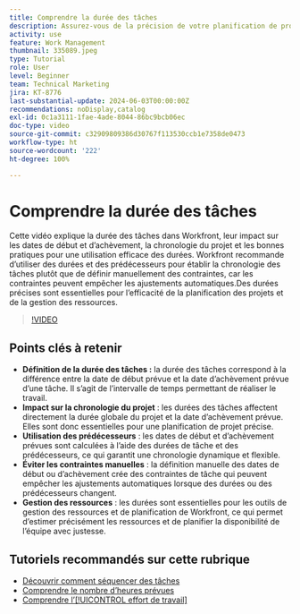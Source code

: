 ```yaml
---
title: Comprendre la durée des tâches
description: Assurez-vous de la précision de votre planification de projet dans Workfront grâce aux durées des tâches qui sont appliquées sur les calendriers, en utilisant les prédécesseurs pour plus de flexibilité, en évitant les contraintes manuelles et en optimisant la gestion des ressources et la planification.
activity: use
feature: Work Management
thumbnail: 335089.jpeg
type: Tutorial
role: User
level: Beginner
team: Technical Marketing
jira: KT-8776
last-substantial-update: 2024-06-03T00:00:00Z
recommendations: noDisplay,catalog
exl-id: 0c1a3111-1fae-4ade-8044-86bc9bcb06ec
doc-type: video
source-git-commit: c32909809386d30767f113530ccb1e7358de0473
workflow-type: ht
source-wordcount: '222'
ht-degree: 100%

---
```


# Comprendre la durée des tâches

Cette vidéo explique la durée des tâches dans Workfront, leur impact sur les dates de début et d’achèvement, la chronologie du projet et les bonnes pratiques pour une utilisation efficace des durées.
Workfront recommande d’utiliser des durées et des prédécesseurs pour établir la chronologie des tâches plutôt que de définir manuellement des contraintes, car les contraintes peuvent empêcher les ajustements automatiques.Des durées précises sont essentielles pour l’efficacité de la planification des projets et de la gestion des ressources.


>[!VIDEO](https://video.tv.adobe.com/v/335089/?quality=12&learn=on&enablevpops)

## Points clés à retenir

* **Définition de la durée des tâches :** la durée des tâches correspond à la différence entre la date de début prévue et la date d’achèvement prévue d’une tâche. Il s’agit de l’intervalle de temps permettant de réaliser le travail.
* **Impact sur la chronologie du projet** : les durées des tâches affectent directement la durée globale du projet et la date d’achèvement prévue. Elles sont donc essentielles pour une planification de projet précise.
* **Utilisation des prédécesseurs** : les dates de début et d’achèvement prévues sont calculées à l’aide des durées de tâche et des prédécesseurs, ce qui garantit une chronologie dynamique et flexible.
* **Éviter les contraintes manuelles** : la définition manuelle des dates de début ou d’achèvement crée des contraintes de tâche qui peuvent empêcher les ajustements automatiques lorsque des durées ou des prédécesseurs changent.
* **Gestion des ressources** : les durées sont essentielles pour les outils de gestion des ressources et de planification de Workfront, ce qui permet d’estimer précisément les ressources et de planifier la disponibilité de l’équipe avec justesse.


## Tutoriels recommandés sur cette rubrique

* [Découvrir comment séquencer des tâches](/help/manage-work/tasks/learn-to-sequence-tasks.md)
* [Comprendre le nombre d’heures prévues](/help/manage-work/tasks/understand-planned-hours.md)
* [Comprendre l’[!UICONTROL effort de travail]](/help/manage-work/tasks/understand-work-effort.md)


